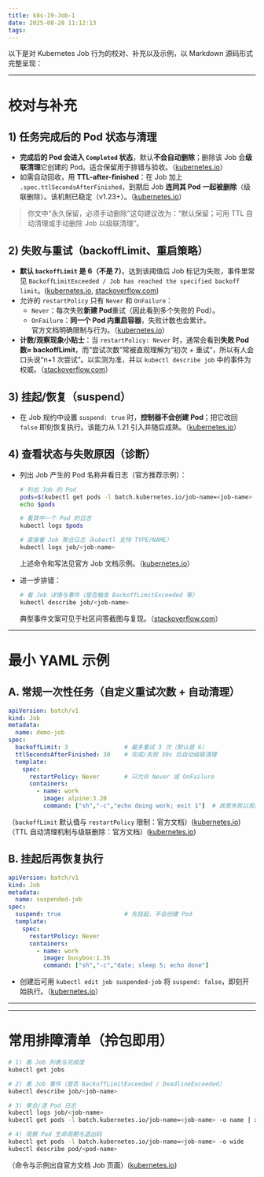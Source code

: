 ```yaml
---
title: k8s-19-Job-1
date: 2025-08-28 11:12:13
tags:
---
```

以下是对 Kubernetes Job 行为的校对、补充以及示例，以 Markdown 源码形式完整呈现：

---

# 校对与补充

## 1) 任务完成后的 Pod 状态与清理
- **完成后的 Pod 会进入 `Completed` 状态**，默认**不会自动删除**；删除该 Job 会**级联清理**它创建的 Pod。适合保留用于排错与验收。（[kubernetes.io](https://kubernetes.io/docs/concepts/workloads/controllers/job/)）
- 如需自动回收，用 **TTL-after-finished**：在 Job 加上 `.spec.ttlSecondsAfterFinished`，到期后 Job **连同其 Pod 一起被删除**（级联删除）。该机制已稳定（v1.23+）。（[kubernetes.io](https://kubernetes.io/docs/concepts/workloads/controllers/ttlafterfinished/?utm_source=chatgpt.com)）

> 你文中“永久保留，必须手动删除”这句建议改为：“默认保留；可用 TTL 自动清理或手动删除 Job 以级联清理”。

## 2) 失败与重试（backoffLimit、重启策略）
- **默认 `backoffLimit` 是 6（不是 7）**。达到该阈值后 Job 标记为失败，事件里常见 `BackoffLimitExceeded / Job has reached the specified backoff limit`。([kubernetes.io](https://kubernetes.io/docs/concepts/workloads/controllers/job/), [stackoverflow.com](https://stackoverflow.com/questions/54825671/understanding-backofflimit-in-kubernetes-job))
- 允许的 `restartPolicy` 只有 `Never` 和 `OnFailure`：  
  - `Never`：每次失败**新建 Pod**重试（因此看到多个失败的 Pod）。  
  - `OnFailure`：**同一个 Pod 内重启容器**，失败计数也会累计。  
  官方文档明确限制与行为。（[kubernetes.io](https://kubernetes.io/docs/concepts/workloads/controllers/job/)）
- **计数/观察现象小贴士**：当 `restartPolicy: Never` 时，通常会看到**失败 Pod 数≈ backoffLimit**，而“尝试次数”常被直观理解为“初次 + 重试”，所以有人会口头说“n+1 次尝试”。以实测为准，并以 `kubectl describe job` 中的事件为权威。（[stackoverflow.com](https://stackoverflow.com/questions/54825671/understanding-backofflimit-in-kubernetes-job)）

## 3) 挂起/恢复（suspend）
- 在 Job 规约中设置 `suspend: true` 时，**控制器不会创建 Pod**；把它改回 `false` 即刻恢复执行。该能力从 1.21 引入并随后成熟。（[kubernetes.io](https://kubernetes.io/blog/2021/04/12/introducing-suspended-jobs/)）

## 4) 查看状态与失败原因（诊断）
- 列出 Job 产生的 Pod 名称并看日志（官方推荐示例）：  
  ```bash
  # 列出 Job 的 Pod
  pods=$(kubectl get pods -l batch.kubernetes.io/job-name=<job-name> -o jsonpath='{.items[*].metadata.name}')
  echo $pods

  # 看其中一个 Pod 的日志
  kubectl logs $pods

  # 直接看 Job 聚合日志（kubectl 支持 TYPE/NAME）
  kubectl logs job/<job-name>
  ```

  上述命令和写法见官方 Job 文档示例。（[kubernetes.io](https://kubernetes.io/docs/concepts/workloads/controllers/job/)）
- 进一步排错：  
  ```bash
  # 看 Job 详情与事件（是否触发 BackoffLimitExceeded 等）
  kubectl describe job/<job-name>
  ```

  典型事件文案可见于社区问答截图与复现。（[stackoverflow.com](https://stackoverflow.com/questions/54825671/understanding-backofflimit-in-kubernetes-job)）

---

# 最小 YAML 示例

## A. 常规一次性任务（自定义重试次数 + 自动清理）
```yaml
apiVersion: batch/v1
kind: Job
metadata:
  name: demo-job
spec:
  backoffLimit: 3                # 最多重试 3 次（默认是 6）
  ttlSecondsAfterFinished: 30    # 完成/失败 30s 后自动级联清理
  template:
    spec:
      restartPolicy: Never       # 只允许 Never 或 OnFailure
      containers:
        - name: work
          image: alpine:3.20
          command: ["sh","-c","echo doing work; exit 1"]  # 故意失败以观察重试
```

（`backoffLimit` 默认值与 `restartPolicy` 限制：官方文档）([kubernetes.io](https://kubernetes.io/docs/concepts/workloads/controllers/job/))  
（TTL 自动清理机制与级联删除：官方文档）([kubernetes.io](https://kubernetes.io/docs/concepts/workloads/controllers/ttlafterfinished/?utm_source=chatgpt.com))

## B. 挂起后再恢复执行
```yaml
apiVersion: batch/v1
kind: Job
metadata:
  name: suspended-job
spec:
  suspend: true                  # 先挂起，不会创建 Pod
  template:
    spec:
      restartPolicy: Never
      containers:
        - name: work
          image: busybox:1.36
          command: ["sh","-c","date; sleep 5; echo done"]
```

- 创建后可用 `kubectl edit job suspended-job` 将 `suspend: false`，即刻开始执行。（[kubernetes.io](https://kubernetes.io/blog/2021/04/12/introducing-suspended-jobs/)）

---


---

# 常用排障清单（拎包即用）
```bash
# 1) 看 Job 列表与完成度
kubectl get jobs

# 2) 看 Job 事件（是否 BackoffLimitExceeded / DeadlineExceeded）
kubectl describe job/<job-name>

# 3) 聚合/逐 Pod 日志
kubectl logs job/<job-name>
kubectl get pods -l batch.kubernetes.io/job-name=<job-name> -o name | xargs -I{} kubectl logs {}

# 4) 观察 Pod 生命周期与退出码
kubectl get pods -l batch.kubernetes.io/job-name=<job-name> -o wide
kubectl describe pod/<pod-name>
```

（命令与示例出自官方文档 Job 页面）([kubernetes.io](https://kubernetes.io/docs/concepts/workloads/controllers/job/))
